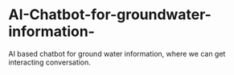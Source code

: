 # AI-Chatbot-for-groundwater-information-
AI based chatbot for ground water information, where we can get interacting conversation.
